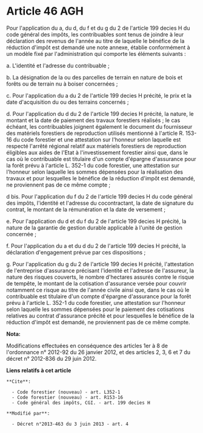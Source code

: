 # Article 46 AGH

Pour l'application du a, du d, du f et du g du 2 de l'article 199 decies H du code général des impôts, les contribuables sont
tenus de joindre à leur déclaration des revenus de l'année au titre de laquelle le bénéfice de la réduction d'impôt est
demandé une note annexe, établie conformément à un modèle fixé par l'administration qui comporte les éléments suivants : 

a. L'identité et l'adresse du contribuable ; 

b. La désignation de la ou des parcelles de terrain en nature de bois et forêts ou de terrain nu à boiser concernées ; 

c. Pour l'application du a du 2 de l'article 199 decies H précité, le prix et la date d'acquisition du ou des terrains
concernés ; 

d. Pour l'application du d du 2 de l'article 199 decies H précité, la nature, le montant et la date de paiement des travaux
forestiers réalisés ; le cas échéant, les contribuables joignent également le document du fournisseur des matériels
forestiers de reproduction utilisés mentionné à l'article R. 153-16 du code forestier et une attestation sur l'honneur selon
laquelle est respecté l'arrêté régional relatif aux matériels forestiers de reproduction éligibles aux aides de l'Etat à
l'investissement forestier ainsi que, dans le cas où le contribuable est titulaire d'un compte d'épargne d'assurance pour la
forêt prévu à l'article L. 352-1 du code forestier, une attestation sur l'honneur selon laquelle les sommes dépensées pour la
réalisation des travaux et pour lesquelles le bénéfice de la réduction d'impôt est demandé, ne proviennent pas de ce même
compte ; 

d bis. Pour l'application du f du 2 de l'article 199 decies H du code général des impôts, l'identité et l'adresse du
cocontractant, la date de signature du contrat, le montant de la rémunération et la date de versement ; 

e. Pour l'application du d et du f du 2 de l'article 199 decies H précité, la nature de la garantie de gestion durable
applicable à l'unité de gestion concernée ; 

f. Pour l'application du a et du d du 2 de l'article 199 decies H précité, la déclaration d'engagement prévue par ces
dispositions ; 

g. Pour l'application du g du 2 de l'article 199 decies H précité, l'attestation de l'entreprise d'assurance précisant
l'identité et l'adresse de l'assureur, la nature des risques couverts, le nombre d'hectares assurés contre le risque de
tempête, le montant de la cotisation d'assurance versée pour couvrir notamment ce risque au titre de l'année civile ainsi
que, dans le cas où le contribuable est titulaire d'un compte d'épargne d'assurance pour la forêt prévu à l'article L. 352-1
du code forestier, une attestation sur l'honneur selon laquelle les sommes dépensées pour le paiement des cotisations
relatives au contrat d'assurance précité et pour lesquelles le bénéfice de la réduction d'impôt est demandé, ne proviennent
pas de ce même compte.

**Nota:**

Modifications effectuées en conséquence des articles 1er à 8 de l'ordonnance n° 2012-92 du 26 janvier 2012, et des articles
2, 3, 6 et 7 du décret n° 2012-836 du 29 juin 2012.

**Liens relatifs à cet article**

	**Cite**:

	  - Code forestier (nouveau) - art. L352-1
	  - Code forestier (nouveau) - art. R153-16
	  - Code général des impôts, CGI. - art. 199 decies H

	**Modifié par**:

	  - Décret n°2013-463 du 3 juin 2013 - art. 4

